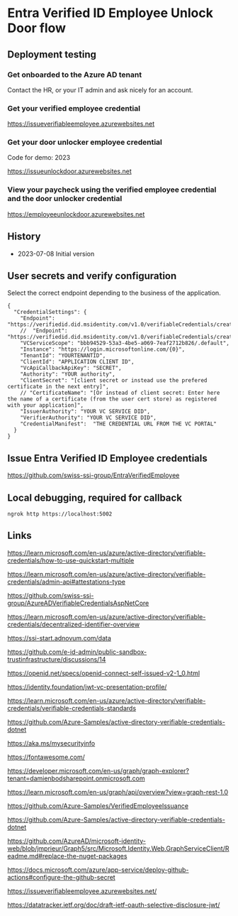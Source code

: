 # Entra Verified ID Employee Unlock Door flow

## Deployment testing

### Get onboarded to the Azure AD tenant

Contact the HR, or your IT admin and ask nicely for an account.

### Get your verified employee credential

https://issueverifiableemployee.azurewebsites.net

### Get your door unlocker employee credential

Code for demo: 2023

https://issueunlockdoor.azurewebsites.net

### View your paycheck using the verified employee credential and the door unlocker credential

https://employeeunlockdoor.azurewebsites.net


## History

- 2023-07-08 Initial version

## User secrets and verify configuration

Select the correct endpoint depending to the business of the application.

```
{
  "CredentialSettings": {
    "Endpoint": "https://verifiedid.did.msidentity.com/v1.0/verifiableCredentials/createPresentationRequest",
    //  "Endpoint": "https://verifiedid.did.msidentity.com/v1.0/verifiableCredentials/createIssuanceRequest",
    "VCServiceScope": "bbb94529-53a3-4be5-a069-7eaf2712b826/.default",
    "Instance": "https://login.microsoftonline.com/{0}",
    "TenantId": "YOURTENANTID",
    "ClientId": "APPLICATION CLIENT ID",
    "VcApiCallbackApiKey": "SECRET",
    "Authority": "YOUR authority",
    "ClientSecret": "[client secret or instead use the prefered certificate in the next entry]",
    // "CertificateName": "[Or instead of client secret: Enter here the name of a certificate (from the user cert store) as registered with your application]",
    "IssuerAuthority": "YOUR VC SERVICE DID",
    "VerifierAuthority": "YOUR VC SERVICE DID",
    "CredentialManifest":  "THE CREDENTIAL URL FROM THE VC PORTAL"
  }
}

```

## Issue Entra Verified ID Employee credentials

https://github.com/swiss-ssi-group/EntraVerifiedEmployee

## Local debugging, required for callback

```
ngrok http https://localhost:5002
```

## Links

https://learn.microsoft.com/en-us/azure/active-directory/verifiable-credentials/how-to-use-quickstart-multiple

https://learn.microsoft.com/en-us/azure/active-directory/verifiable-credentials/admin-api#attestations-type

https://github.com/swiss-ssi-group/AzureADVerifiableCredentialsAspNetCore

https://learn.microsoft.com/en-us/azure/active-directory/verifiable-credentials/decentralized-identifier-overview

https://ssi-start.adnovum.com/data

https://github.com/e-id-admin/public-sandbox-trustinfrastructure/discussions/14

https://openid.net/specs/openid-connect-self-issued-v2-1_0.html

https://identity.foundation/jwt-vc-presentation-profile/

https://learn.microsoft.com/en-us/azure/active-directory/verifiable-credentials/verifiable-credentials-standards

https://github.com/Azure-Samples/active-directory-verifiable-credentials-dotnet

https://aka.ms/mysecurityinfo

https://fontawesome.com/

https://developer.microsoft.com/en-us/graph/graph-explorer?tenant=damienbodsharepoint.onmicrosoft.com

https://learn.microsoft.com/en-us/graph/api/overview?view=graph-rest-1.0

https://github.com/Azure-Samples/VerifiedEmployeeIssuance

https://github.com/Azure-Samples/active-directory-verifiable-credentials-dotnet

https://github.com/AzureAD/microsoft-identity-web/blob/jmprieur/Graph5/src/Microsoft.Identity.Web.GraphServiceClient/Readme.md#replace-the-nuget-packages

https://docs.microsoft.com/azure/app-service/deploy-github-actions#configure-the-github-secret

https://issueverifiableemployee.azurewebsites.net/

https://datatracker.ietf.org/doc/draft-ietf-oauth-selective-disclosure-jwt/
